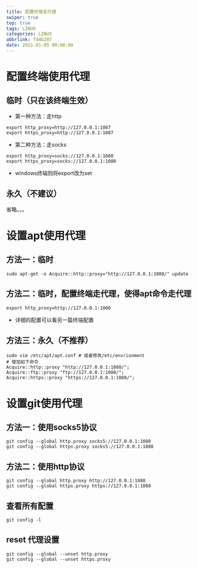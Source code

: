 ```yaml
---
title: 配置终端走代理
swiper: true
top: true
tags: LINUX
categories: LINUX
abbrlink: f44b287
date: 2021-01-05 00:00:00
---
```


# 配置终端使用代理

## 临时（只在该终端生效）
- 第一种方法：走http
```shell
export http_proxy=http://127.0.0.1:1087
export https_proxy=http://127.0.0.1:1087
```
- 第二种方法：走socks
```shell
export http_proxy=socks://127.0.0.1:1080
export https_proxy=socks://127.0.0.1:1080
```

- windows终端则将export改为set

## 永久（不建议）

省略。。。

# 设置apt使用代理

## 方法一：临时

```shell
sudo apt-get -o Acquire::http::proxy="http://127.0.0.1:1080/" update
```

## 方法二：临时，配置终端走代理，使得apt命令走代理

```shell
export http_proxy=http://127.0.0.1:1080
```

- 详细的配置可以看另一篇终端配置

## 方法三：永久（不推荐）

```shell
sudo vim /etc/apt/apt.conf # 或者修改/etc/envrionment
# 增加如下命令
Acquire::http::proxy "http://127.0.0.1:1080/";
Acquire::ftp::proxy "ftp://127.0.0.1:1080/";
Acquire::https::proxy "https://127.0.0.1:1080/";
```

# 设置git使用代理

## 方法一：使用socks5协议

```shell
git config --global http.proxy socks5://127.0.0.1:1080
git config --global https.proxy socks5://127.0.0.1:1080
```

## 方法二：使用http协议

```shell
git config --global http.proxy http://127.0.0.1:1080
git config --global https.proxy https://127.0.0.1:1080
```

## 查看所有配置

```shell
git config -l
```

## reset 代理设置

```shell
git config --global --unset http.proxy
git config --global --unset https.proxy
```

